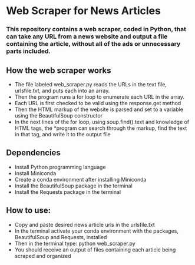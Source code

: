 # Web Scraper for News Articles
### This repository contains a web scraper, coded in Python, that can take any URL from a news website and output a file containing the article, without all of the ads or unnecessary parts included. 
## How the web scraper works
* The file labeled web_scraper.py reads the URLs in the text file, urlsfile.txt, and puts each into an array. 
* Then the program runs a for loop to enumerate each URL in the array.
* Each URL is first checked to be valid using the response.get method
* Then the HTML markup of the website is parsed and set to a variable using the BeautifulSoup constructor
* In the next lines of the for loop, using soup.find().text and knowledge of HTML tags, the *program can search through the markup, find the text in that tag, and write it to the output file
## Dependencies
* Install Python programming language
* Install Miniconda
* Create a conda environment after installing Miniconda 
* Install the BeautifulSoup package in the terminal
* Install the Requests package in the terminal
## How to use:
* Copy and paste desired news article urls in the urlsfile.txt
* In the terminal activate your conda environment with the packages, BeautifulSoup and Requests, installed
* Then in the terminal type: python web_scraper.py
* You should receive an output of files containing each article being scraped and organized


